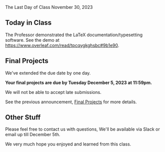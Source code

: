 The Last Day of Class November 30, 2023

## Today in Class

The Professor demonstrated the LaTeX documentation/typesetting software.  See the demo at <https://www.overleaf.com/read/tpcqygkghsbc#9b1e90>.

## Final Projects 

We've extended the due date by one day.

**Your final projects are due by Tuesday December 5, 2023 at 11:59pm.**

We will not be able to accept late submissions.  

See the previous announcement, [Final Projects](https://utexas.instructure.com/courses/1370834/discussion_topics/4812984) for more details.

## Other Stuff

Please feel free to contact us with questions, We'll be available via Slack or email up till December 5th.

We very much hope you enjoyed and learned from this class.







